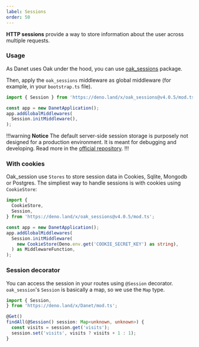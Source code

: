 ```yaml
---
label: Sessions
order: 50
---
```


**HTTP sessions** provide a way to store information about the user across multiple requests.

### Usage

As Danet uses Oak under the hood, you can use [oak_sessions](https://deno.land/x/oak_sessions) package.

Then, apply the `oak_sessions` middleware as global middleware (for example, in your `bootstrap.ts` file).

```typescript
import { Session } from 'https://deno.land/x/oak_sessions@v4.0.5/mod.ts';

const app = new DanetApplication();
app.addGlobalMiddlewares(
  Session.initMiddleware(),
);
```
!!!warning **Notice**
The default server-side session storage is purposely not designed for a production environment. It is meant for debugging and developing. Read more in the [official repository](https://deno.land/x/oak_sessions).
!!!

### With cookies

Oak_session use `Stores` to store session data in Cookies, Sqlite, Mongodb or Postgres.
The simpliest way to handle sessions is with cookies using `CookieStore`: 


```typescript
import {
  CookieStore,
  Session,
} from 'https://deno.land/x/oak_sessions@v4.0.5/mod.ts';

const app = new DanetApplication();
app.addGlobalMiddlewares(
  Session.initMiddleware(
    new CookieStore(Deno.env.get('COOKIE_SECRET_KEY') as string),
  ) as MiddlewareFunction,
);
```

### Session decorator

You can access the session in your routes using `@Session` decorator.
`oak_session`'s `Session` is basically a map, so we use the `Map` type.

```ts
import { Session,
} from 'https://deno.land/x/Danet/mod.ts';

@Get()
findAll(@Session() session: Map<unknown, unknown>) {
  const visits = session.get('visits');
  session.set('visits', visits ? visits + 1 : 1);
}
```